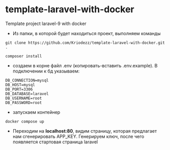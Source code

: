 # template-laravel-with-docker
Template project laravel-9 with docker

* Из папки, в которой будет находиться проект, выполняем команды
```
git clone https://github.com/Kriodezz/template-laravel-with-docker.git .

composer install
```
* создаем в корне файл .env (копировать-вставить .env.example). В подключении к бд указываем:
```
DB_CONNECTION=mysql
DB_HOST=mysql
DB_PORT=3306
DB_DATABASE=laravel
DB_USERNAME=root
DB_PASSWORD=root
```
* запускаем контейнер
```
docker compose up
```
* Переходим на **localhost:80**, видим страницу, которая предлагает нам сгенерировать APP_KEY. Генерируем ключ, после чего появляется стартовая страница laravel 
